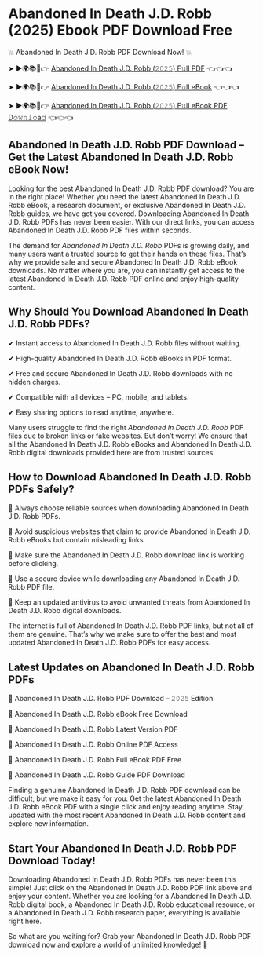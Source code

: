 # Abandoned In Death J.D. Robb (2025) Ebook PDF Download Free

💥 Abandoned In Death J.D. Robb PDF Download Now! 💥

➤ ►🌍📚📱👉 [Abandoned In Death J.D. Robb (𝟸𝟶𝟸𝟻) F𝚞ll PDF](https://getpdf.xyz/abandoned-in-death-j.d.-robb) 👈👈👈


➤ ►🌍📚📱👉 [Abandoned In Death J.D. Robb (𝟸𝟶𝟸𝟻) F𝚞ll eBook](https://getpdf.xyz/abandoned-in-death-j.d.-robb) 👈👈👈


➤ ►🌍📚📱👉 [Abandoned In Death J.D. Robb (𝟸𝟶𝟸𝟻) F𝚞ll eBook PDF D𝚘𝚠𝚗𝚕𝚘a𝚍](https://getpdf.xyz/abandoned-in-death-j.d.-robb) 👈👈👈


## Abandoned In Death J.D. Robb PDF Download – Get the Latest Abandoned In Death J.D. Robb eBook Now!

Looking for the best Abandoned In Death J.D. Robb PDF download? You are in the right place! Whether you need the latest Abandoned In Death J.D. Robb eBook, a research document, or exclusive Abandoned In Death J.D. Robb guides, we have got you covered. Downloading Abandoned In Death J.D. Robb PDFs has never been easier. With our direct links, you can access Abandoned In Death J.D. Robb PDF files within seconds.

The demand for *Abandoned In Death J.D. Robb* PDFs is growing daily, and many users want a trusted source to get their hands on these files. That’s why we provide safe and secure Abandoned In Death J.D. Robb eBook downloads. No matter where you are, you can instantly get access to the latest Abandoned In Death J.D. Robb PDF online and enjoy high-quality content.

## Why Should You Download Abandoned In Death J.D. Robb PDFs?

✔ Instant access to Abandoned In Death J.D. Robb files without waiting.

✔ High-quality Abandoned In Death J.D. Robb eBooks in PDF format.

✔ Free and secure Abandoned In Death J.D. Robb downloads with no hidden charges.

✔ Compatible with all devices – PC, mobile, and tablets.

✔ Easy sharing options to read anytime, anywhere.

Many users struggle to find the right *Abandoned In Death J.D. Robb* PDF files due to broken links or fake websites. But don’t worry! We ensure that all the Abandoned In Death J.D. Robb eBooks and Abandoned In Death J.D. Robb digital downloads provided here are from trusted sources.

## How to Download Abandoned In Death J.D. Robb PDFs Safely?

📌 Always choose reliable sources when downloading Abandoned In Death J.D. Robb PDFs.

📌 Avoid suspicious websites that claim to provide Abandoned In Death J.D. Robb eBooks but contain misleading links.

📌 Make sure the Abandoned In Death J.D. Robb download link is working before clicking.

📌 Use a secure device while downloading any Abandoned In Death J.D. Robb PDF file.

📌 Keep an updated antivirus to avoid unwanted threats from Abandoned In Death J.D. Robb digital downloads.

The internet is full of Abandoned In Death J.D. Robb PDF links, but not all of them are genuine. That’s why we make sure to offer the best and most updated Abandoned In Death J.D. Robb PDFs for easy access.

## Latest Updates on Abandoned In Death J.D. Robb PDFs

🔹 Abandoned In Death J.D. Robb PDF Download – 𝟸𝟶𝟸𝟻 Edition

🔹 Abandoned In Death J.D. Robb eBook Free Download

🔹 Abandoned In Death J.D. Robb Latest Version PDF

🔹 Abandoned In Death J.D. Robb Online PDF Access

🔹 Abandoned In Death J.D. Robb Full eBook PDF Free

🔹 Abandoned In Death J.D. Robb Guide PDF Download

Finding a genuine Abandoned In Death J.D. Robb PDF download can be difficult, but we make it easy for you. Get the latest Abandoned In Death J.D. Robb eBook PDF with a single click and enjoy reading anytime. Stay updated with the most recent Abandoned In Death J.D. Robb content and explore new information.

## Start Your Abandoned In Death J.D. Robb PDF Download Today!

Downloading Abandoned In Death J.D. Robb PDFs has never been this simple! Just click on the Abandoned In Death J.D. Robb PDF link above and enjoy your content. Whether you are looking for a Abandoned In Death J.D. Robb digital book, a Abandoned In Death J.D. Robb educational resource, or a Abandoned In Death J.D. Robb research paper, everything is available right here.

So what are you waiting for? Grab your Abandoned In Death J.D. Robb PDF download now and explore a world of unlimited knowledge! 🚀